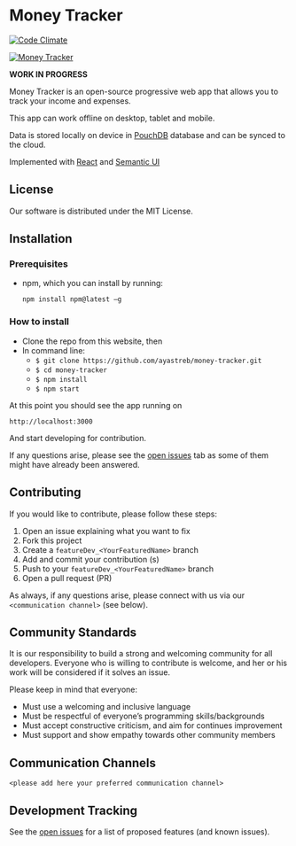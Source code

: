 # Money Tracker

[![Code Climate](https://codeclimate.com/github/ayastreb/money-tracker/badges/gpa.svg)](https://codeclimate.com/github/ayastreb/money-tracker)

[![Money Tracker](https://moneytracker.cc/assets/screenshot.png)](https://app.moneytracker.cc)

**WORK IN PROGRESS**

Money Tracker is an open-source progressive web app that allows you to track your income and expenses.

This app can work offline on desktop, tablet and mobile.

Data is stored locally on device in [PouchDB](https://pouchdb.com/) database and can be synced to the cloud.

Implemented with [React](https://github.com/facebook/react) and [Semantic UI](https://github.com/Semantic-Org/Semantic-UI-React)

## License

Our software is distributed under the MIT License.

## Installation

### Prerequisites

- npm, which you can install by running:

  `npm install npm@latest –g`

### How to install

- Clone the repo from this website, then
- In command line:
  - `$ git clone https://github.com/ayastreb/money-tracker.git`
  - `$ cd money-tracker`
  - `$ npm install`
  - `$ npm start`

At this point you should see the app running on

`http://localhost:3000`

And start developing for contribution.

If any questions arise, please see the [open issues](https://github.com/ayastreb/money-tracker/issues) tab as some of them might have already been answered.

## Contributing

If you would like to contribute, please follow these steps:

1. Open an issue explaining what you want to fix
2. Fork this project
3. Create a `featureDev_<YourFeaturedName>` branch
4. Add and commit your contribution (s)
5. Push to your `featureDev_<YourFeaturedName>` branch
6. Open a pull request (PR)

As always, if any questions arise, please connect with us via our `<communication channel>` (see below).

## Community Standards

It is our responsibility to build a strong and welcoming community for all developers. Everyone who is willing to contribute is welcome, and her or his work will be considered if it solves an issue.

Please keep in mind that everyone:

- Must use a welcoming and inclusive language
- Must be respectful of everyone’s programming skills/backgrounds
- Must accept constructive criticism, and aim for continues improvement
- Must support and show empathy towards other community members

## Communication Channels

`<please add here your preferred communication channel>`

## Development Tracking

See the [open issues](https://github.com/ayastreb/money-tracker/issues) for a list of proposed features (and known issues).
